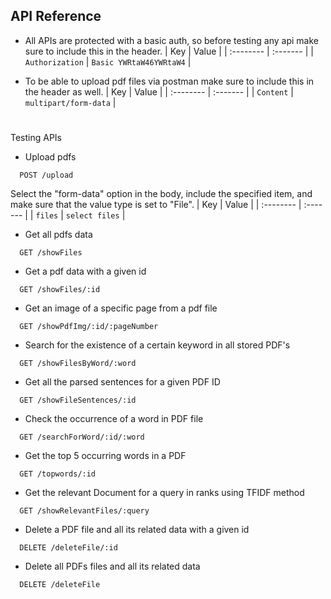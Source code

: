 
## API Reference

- All APIs are protected with a basic auth, so before testing any api make sure to include this in the header.
| Key | Value     |
| :-------- | :------- |
| `Authorization` | `Basic YWRtaW46YWRtaW4` |

- To be able to upload pdf files via postman make sure to include this in the header as well.
| Key | Value     |
| :-------- | :------- |
| `Content` | `multipart/form-data` |

#
Testing APIs
- Upload pdfs

```http
  POST /upload
```

Select the "form-data" option in the body, include the specified item, and make sure that the value type is set to "File".
| Key | Value     |
| :-------- | :------- |
| `files` | `select files` |

- Get all pdfs data

```http
  GET /showFiles
```
- Get a pdf data with a given id

```http
  GET /showFiles/:id
```

- Get an image of a specific page from a pdf file

```http
  GET /showPdfImg/:id/:pageNumber
```

- Search for the existence of a certain keyword in all stored PDF's
```http
  GET /showFilesByWord/:word
```

- Get all the parsed sentences for a given PDF ID
```http
  GET /showFileSentences/:id
```

- Check the occurrence of a word in PDF file
```http
  GET /searchForWord/:id/:word
```

- Get the top 5 occurring words in a PDF
```http
  GET /topwords/:id
```

- Get the relevant Document for a query in ranks using TFIDF method
```http
  GET /showRelevantFiles/:query
```

- Delete a PDF file and all its related data with a given id
```http
  DELETE /deleteFile/:id
```

- Delete all PDFs files and all its related data
```http
  DELETE /deleteFile
```


